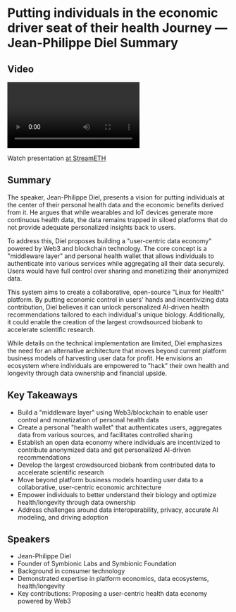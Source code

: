 # Putting individuals in the economic driver seat of their health Journey — Jean-Philippe Diel Summary

## Video
<video controls>
<source src="https://vod-cdn.lp-playback.studio/raw/jxf4iblf6wlsyor6526t4tcmtmqa/catalyst-vod-com/hls/ff3ck0cz7ve9fg9q/index.m3u8" type="application/x-mpegURL">
  Your browser does not support the video tag.
</video>

Watch presentation [at StreamETH](https://streameth.org/edge_city/watch?session=671608218f864ede039733ae)

## Summary
The speaker, Jean-Philippe Diel, presents a vision for putting individuals at the center of their personal health data and the economic benefits derived from it. He argues that while wearables and IoT devices generate more continuous health data, the data remains trapped in siloed platforms that do not provide adequate personalized insights back to users.

To address this, Diel proposes building a "user-centric data economy" powered by Web3 and blockchain technology. The core concept is a "middleware layer" and personal health wallet that allows individuals to authenticate into various services while aggregating all their data securely. Users would have full control over sharing and monetizing their anonymized data.

This system aims to create a collaborative, open-source "Linux for Health" platform. By putting economic control in users' hands and incentivizing data contribution, Diel believes it can unlock personalized AI-driven health recommendations tailored to each individual's unique biology. Additionally, it could enable the creation of the largest crowdsourced biobank to accelerate scientific research.

While details on the technical implementation are limited, Diel emphasizes the need for an alternative architecture that moves beyond current platform business models of harvesting user data for profit. He envisions an ecosystem where individuals are empowered to "hack" their own health and longevity through data ownership and financial upside.

## Key Takeaways
- Build a "middleware layer" using Web3/blockchain to enable user control and monetization of personal health data
- Create a personal "health wallet" that authenticates users, aggregates data from various sources, and facilitates controlled sharing
- Establish an open data economy where individuals are incentivized to contribute anonymized data and get personalized AI-driven recommendations
- Develop the largest crowdsourced biobank from contributed data to accelerate scientific research
- Move beyond platform business models hoarding user data to a collaborative, user-centric economic architecture
- Empower individuals to better understand their biology and optimize health/longevity through data ownership
- Address challenges around data interoperability, privacy, accurate AI modeling, and driving adoption

## Speakers
- Jean-Philippe Diel
- Founder of Symbionic Labs and Symbionic Foundation
- Background in consumer technology
- Demonstrated expertise in platform economics, data ecosystems, health/longevity
- Key contributions: Proposing a user-centric health data economy powered by Web3

